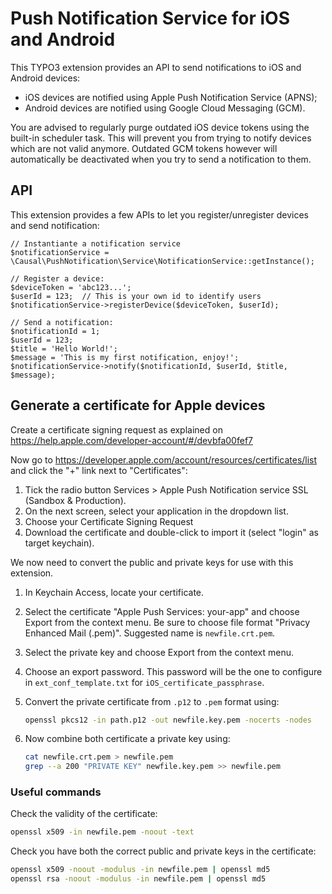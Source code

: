 Push Notification Service for iOS and Android
=============================================

This TYPO3 extension provides an API to send notifications to iOS and Android
devices:

- iOS devices are notified using Apple Push Notification Service (APNS);
- Android devices are notified using Google Cloud Messaging (GCM).

You are advised to regularly purge outdated iOS device tokens using the built-in
scheduler task. This will prevent you from trying to notify devices which are
not valid anymore. Outdated GCM tokens however will automatically be deactivated
when you try to send a notification to them.


## API

This extension provides a few APIs to let you register/unregister devices and
send notification:

```
// Instantiante a notification service
$notificationService = \Causal\PushNotification\Service\NotificationService::getInstance();

// Register a device:
$deviceToken = 'abc123...';
$userId = 123;  // This is your own id to identify users
$notificationService->registerDevice($deviceToken, $userId);

// Send a notification:
$notificationId = 1;
$userId = 123;
$title = 'Hello World!';
$message = 'This is my first notification, enjoy!';
$notificationService->notify($notificationId, $userId, $title, $message);
```

## Generate a certificate for Apple devices

Create a certificate signing request as explained on
https://help.apple.com/developer-account/#/devbfa00fef7

Now go to https://developer.apple.com/account/resources/certificates/list and
click the "+" link next to "Certificates":

1. Tick the radio button Services > Apple Push Notification service SSL (Sandbox
   & Production).
2. On the next screen, select your application in the dropdown list.
3. Choose your Certificate Signing Request
4. Download the certificate and double-click to import it (select "login" as
   target keychain).

We now need to convert the public and private keys for use with this extension.

1. In Keychain Access, locate your certificate.
2. Select the certificate "Apple Push Services: your-app" and choose Export from
   the context menu. Be sure to choose file format "Privacy Enhanced Mail
   (.pem)". Suggested name is `newfile.crt.pem`.
3. Select the private key and choose Export from the context menu.
4. Choose an export password. This password will be the one to configure in
   `ext_conf_template.txt` for `iOS_certificate_passphrase`.
5. Convert the private certificate from `.p12` to `.pem` format using:

   ```bash
   openssl pkcs12 -in path.p12 -out newfile.key.pem -nocerts -nodes
   ```

6. Now combine both certificate a private key using:

   ```bash
   cat newfile.crt.pem > newfile.pem
   grep --a 200 "PRIVATE KEY" newfile.key.pem >> newfile.pem
   ```

### Useful commands

Check the validity of the certificate:

```bash
openssl x509 -in newfile.pem -noout -text
```

Check you have both the correct public and private keys in the certificate:

```bash
openssl x509 -noout -modulus -in newfile.pem | openssl md5
openssl rsa -noout -modulus -in newfile.pem | openssl md5
```
